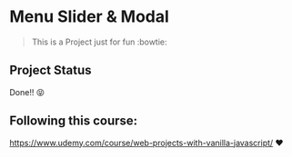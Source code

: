 # Menu Slider & Modal

> This is a Project just for fun :bowtie:

## Project Status
Done!! :stuck_out_tongue_closed_eyes:

## Following this course:
https://www.udemy.com/course/web-projects-with-vanilla-javascript/ :heart:

